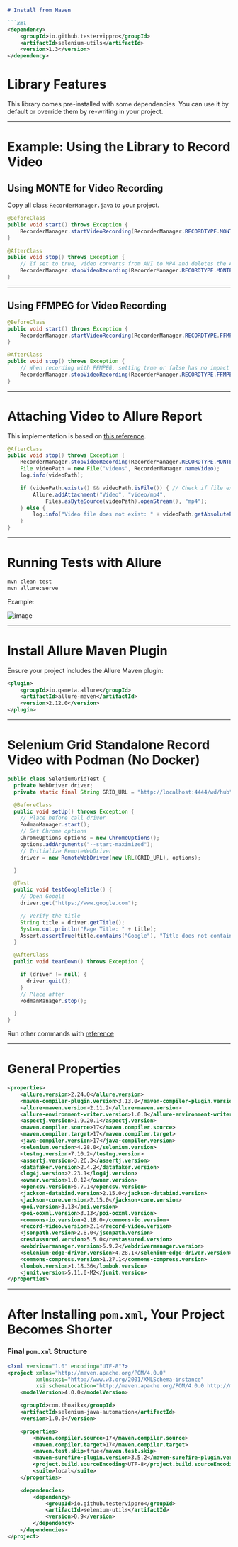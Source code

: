 
```markdown
# Install from Maven

```xml
<dependency>
    <groupId>io.github.testervippro</groupId>
    <artifactId>selenium-utils</artifactId>
    <version>1.3</version>
</dependency>
```

# Library Features

This library comes pre-installed with some dependencies. You can use it by default or override them by re-writing in your project.

---

# Example: Using the Library to Record Video

## Using MONTE for Video Recording

Copy all class `RecorderManager.java` to your project.

```java
@BeforeClass
public void start() throws Exception {
    RecorderManager.startVideoRecording(RecorderManager.RECORDTYPE.MONTE, "Video01");
}

@AfterClass
public void stop() throws Exception {
    // If set to true, video converts from AVI to MP4 and deletes the AVI file
    RecorderManager.stopVideoRecording(RecorderManager.RECORDTYPE.MONTE, true);
}
```

---

## Using FFMPEG for Video Recording

```java
@BeforeClass
public void start() throws Exception {
    RecorderManager.startVideoRecording(RecorderManager.RECORDTYPE.FFMPEG, "Video01");
}

@AfterClass
public void stop() throws Exception {
    // When recording with FFMPEG, setting true or false has no impact as it always records in MP4 format
    RecorderManager.stopVideoRecording(RecorderManager.RECORDTYPE.FFMPEG, true);
}
```

---

# Attaching Video to Allure Report

This implementation is based on [this reference](https://github.com/biczomate/allure-testng7.5-attachment-example).

```java
@AfterClass
public void stop() throws Exception {
    RecorderManager.stopVideoRecording(RecorderManager.RECORDTYPE.MONTE, true);
    File videoPath = new File("videos", RecorderManager.nameVideo);
    log.info(videoPath);

    if (videoPath.exists() && videoPath.isFile()) { // Check if file exists and is a file
        Allure.addAttachment("Video", "video/mp4",
            Files.asByteSource(videoPath).openStream(), "mp4");
    } else {
        log.info("Video file does not exist: " + videoPath.getAbsolutePath());
    }
}
```

---

# Running Tests with Allure

```sh
mvn clean test
mvn allure:serve
```

Example:

![image](https://github.com/user-attachments/assets/0f23b25a-e98e-42d6-93c2-77f7b52ec11e)

---

# Install Allure Maven Plugin

Ensure your project includes the Allure Maven plugin:

```xml
<plugin>
    <groupId>io.qameta.allure</groupId>
    <artifactId>allure-maven</artifactId>
    <version>2.12.0</version>
</plugin>
```

---

# Selenium Grid Standalone Record Video with Podman (No Docker)

```java
public class SeleniumGridTest {
  private WebDriver driver;
  private static final String GRID_URL = "http://localhost:4444/wd/hub";

  @BeforeClass
  public void setUp() throws Exception {
    // Place before call driver
    PodmanManager.start();
    // Set Chrome options
    ChromeOptions options = new ChromeOptions();
    options.addArguments("--start-maximized");
    // Initialize RemoteWebDriver
    driver = new RemoteWebDriver(new URL(GRID_URL), options);

  }

  @Test
  public void testGoogleTitle() {
    // Open Google
    driver.get("https://www.google.com");

    // Verify the title
    String title = driver.getTitle();
    System.out.println("Page Title: " + title);
    Assert.assertTrue(title.contains("Google"), "Title does not contain 'Google'");
  }

  @AfterClass
  public void tearDown() throws Exception {

    if (driver != null) {
      driver.quit();
    }
    // Place after
    PodmanManager.stop();

  }
}
```

Run other commands with [reference](https://github.com/SeleniumHQ/docker-selenium?tab=readme-ov-file#video-recording)

---

# General Properties

```xml
<properties>
    <allure.version>2.24.0</allure.version>
    <maven-compiler-plugin.version>3.13.0</maven-compiler-plugin.version>
    <allure-maven.version>2.11.2</allure-maven.version>
    <allure-environment-writer.version>1.0.0</allure-environment-writer.version>
    <aspectj.version>1.9.20.1</aspectj.version>
    <maven.compiler.source>17</maven.compiler.source>
    <maven.compiler.target>17</maven.compiler.target>
    <java-compiler.version>17</java-compiler.version>
    <selenium.version>4.28.0</selenium.version>
    <testng.version>7.10.2</testng.version>
    <assertj.version>3.26.3</assertj.version>
    <datafaker.version>2.4.2</datafaker.version>
    <log4j.version>2.23.1</log4j.version>
    <owner.version>1.0.12</owner.version>
    <opencsv.version>5.7.1</opencsv.version>
    <jackson-databind.version>2.15.0</jackson-databind.version>
    <jackson-core.version>2.15.0</jackson-core.version>
    <poi.version>3.13</poi.version>
    <poi-ooxml.version>3.13</poi-ooxml.version>
    <commons-io.version>2.18.0</commons-io.version>
    <record-video.version>2.1</record-video.version>
    <jsonpath.version>2.8.0</jsonpath.version>
    <restassured.version>5.5.0</restassured.version>
    <webdrivermanager.version>5.9.2</webdrivermanager.version>
    <selenium-edge-driver.version>4.28.1</selenium-edge-driver.version>
    <commons-compress.version>1.27.1</commons-compress.version>
    <lombok.version>1.18.36</lombok.version>
    <junit.version>5.11.0-M2</junit.version>
</properties>
```

---

# After Installing `pom.xml`, Your Project Becomes Shorter

### Final `pom.xml` Structure

```xml
<?xml version="1.0" encoding="UTF-8"?>
<project xmlns="http://maven.apache.org/POM/4.0.0"
         xmlns:xsi="http://www.w3.org/2001/XMLSchema-instance"
         xsi:schemaLocation="http://maven.apache.org/POM/4.0.0 http://maven.apache.org/xsd/maven-4.0.0.xsd">
    <modelVersion>4.0.0</modelVersion>

    <groupId>com.thoaikx</groupId>
    <artifactId>selenium-java-automation</artifactId>
    <version>1.0.0</version>

    <properties>
        <maven.compiler.source>17</maven.compiler.source>
        <maven.compiler.target>17</maven.compiler.target>
        <maven.test.skip>true</maven.test.skip>
        <maven-surefire-plugin.version>3.5.2</maven-surefire-plugin.version>
        <project.build.sourceEncoding>UTF-8</project.build.sourceEncoding>
        <suite>local</suite>
    </properties>

    <dependencies>
        <dependency>
            <groupId>io.github.testervippro</groupId>
            <artifactId>selenium-utils</artifactId>
            <version>0.9</version>
        </dependency>
    </dependencies>
</project>
```
